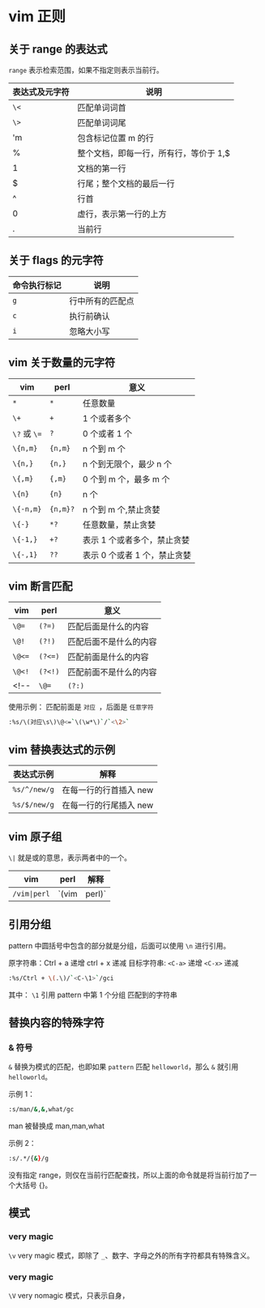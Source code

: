# vim 正则

## 关于 range 的表达式

`range` 表示检索范围，如果不指定则表示当前行。

| 表达式及元字符 | 说明                                   |
| -------------- | -------------------------------------- |
| `\<`           | 匹配单词词首                           |
| `\>`           | 匹配单词词尾                           |
| 'm             | 包含标记位置 m 的行                    |
| %              | 整个文档，即每一行，所有行，等价于 1,$ |
| 1              | 文档的第一行                           |
| $              | 行尾；整个文档的最后一行               |
| ^              | 行首                                   |
| 0              | 虚行，表示第一行的上方                 |
| .              | 当前行                                 |



## 关于 flags 的元字符 

| 命令执行标记 | 说明             |
| ------------ | ---------------- |
| `g`          | 行中所有的匹配点 |
| `c`          | 执行前确认       |
| `i`          | 忽略大小写       |



## vim 关于数量的元字符

| vim          | perl     | 意义                         |
| ------------ | -------- | ---------------------------- |
| `*`          | `*`      | 任意数量                     |
| `\+`         | `+`      | 1 个或者多个                 |
| `\?` 或 `\=` | `?`      | 0 个或者 1 个                |
| `\{n,m}`     | `{n,m}`  | n 个到 m 个                  |
| `\{n,}`      | `{n,}`   | n 个到无限个，最少 n 个      |
| `\{,m}`      | `{,m}`   | 0 个到 m 个，最多 m 个       |
| `\{n}`       | `{n}`    | n 个                         |
| `\{-n,m}`    | `{n,m}?` | n 个到 m 个,禁止贪婪         |
| `\{-}`       | `*?`     | 任意数量，禁止贪婪           |
| `\{-1,}`     | `+?`     | 表示 1 个或者多个，禁止贪婪  |
| `\{-,1}`     | `??`     | 表示 0 个或者 1 个，禁止贪婪 |



## vim 断言匹配

| vim    | perl    | 意义                   |
| ------ | ------- | ---------------------- |
| `\@=`  | `(?=)`  | 匹配后面是什么的内容   |
| `\@!`  | `(?!)`  | 匹配后面不是什么的内容 |
| `\@<=` | `(?<=)` | 匹配前面是什么的内容   |
| `\@<!` | `(?<!)` | 匹配前面不是什么的内容 |
| <!--   | `\@=`   | `(?:)`                 | 不记录到分组 | --> |


使用示例：
匹配前面是 `对应 `，后面是 `任意字符`
```bash
:%s/\(对应\s\)\@<=`\(\w*\)`/`<\2>`
```

## vim 替换表达式的示例


| 表达式示例   | 解释                   |
| ------------ | ---------------------- |
| `%s/^/new/g` | 在每一行的行首插入 new |
| `%s/$/new/g` | 在每一行的行尾插入 new |



## vim 原子组
`\|` 就是或的意思，表示两者中的一个。

| vim          | perl  | 解释   |
| ------------ | ----- | ------ |
| `/vim\|perl` | `(vim | perl)` | 匹配 `vim` 或 `perl` |



## 引用分组


pattern 中圆括号中包含的部分就是分组，后面可以使用 `\n` 进行引用。

原字符串：Ctrl + a 递增 ctrl + x 递减
目标字符串: `<C-a>` 递增 `<C-x>` 递减
```bash
:%s/Ctrl + \(.\)/`<C-\1>`/gci
```
其中：
`\1` 引用 pattern 中第 1 个分组 匹配到的字符串



## 替换内容的特殊字符
### & 符号
`&` 替换为模式的匹配，也即如果 `pattern` 匹配 `helloworld`，那么 `&` 就引用 `helloworld`。

示例 1：
```bash
:s/man/&,&,what/gc
```
man 被替换成 man,man,what


示例 2：
```bash
:s/.*/{&}/g
```
没有指定 range，则仅在当前行匹配查找，所以上面的命令就是将当前行加了一个大括号 {}。




## 模式

### very magic

`\v` very magic 模式，即除了 `_`、数字、字母之外的所有字符都具有特殊含义。



### very magic

`\V` very nomagic 模式，只表示自身，

